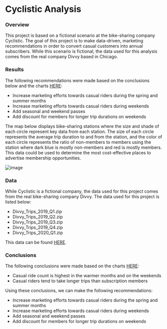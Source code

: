 # Cyclistic Analysis

### Overview

This project is based on a fictional scenario at the bike-sharing company Cyclistic.  The goal of this project is to make data-driven, marketing recommendations in order to convert casual customers into annual subscribers.  While this scenario is fictional, the data used for this analysis comes from the real company Divvy based in Chicago.

### Results

The following recommendations were made based on the conclusions below and the charts [HERE](https://public.tableau.com/views/CourseraCapstoneTableau/Dashboard1?:language=en-US&:sid=&:redirect=auth&:display_count=n&:origin=viz_share_link):
- Increase marketing efforts towards casual riders during the spring and summer months
- Increase marketing efforts towards casual riders during weekends
- Add seasonal and weekend passes
- Add discount for members for longer trip durations on weekends

The map below displays bike-sharing stations where the size and shade of each circle represent key data from each station.  The size of each circle represents the average trip duration to and from the station, and the color of each circle represents the ratio of non-members to members using the station where dark blue is mostly non-members and red is mostly members.  This data could be used to determine the most cost-effective places to advertise membership opportunities.

![image](https://github.com/user-attachments/assets/b6259fe0-9d2c-4449-b150-30298c1539d8)

### Data

While Cyclistic is a fictional company, the data used for this project comes from the real bike-sharing company Divvy.  The data used for this project is listed below:
- Divvy_Trips_2019_Q1.zip
- Divvy_Trips_2019_Q2.zip
- Divvy_Trips_2019_Q3.zip
- Divvy_Trips_2019_Q4.zip
- Divvy_Trips_2020_Q1.zip

This data can be found [HERE](https://divvy-tripdata.s3.amazonaws.com/index.html).  

### Conclusions

The following conclusions were made based on the charts [HERE](https://public.tableau.com/views/CourseraCapstoneTableau/Dashboard1?:language=en-US&:sid=&:redirect=auth&:display_count=n&:origin=viz_share_link):
- Casual ride count is highest in the warmer months and on the weekends
- Casual riders tend to take longer trips than subscription members

Using these conclusions, we can make the following recommendations:
- Increase marketing efforts towards casual riders during the spring and summer months
- Increase marketing efforts towards casual riders during weekends
- Add seasonal and weekend passes
- Add discount for members for longer trip durations on weekends
